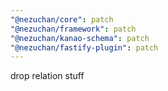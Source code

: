 ```yaml
---
"@nezuchan/core": patch
"@nezuchan/framework": patch
"@nezuchan/kanao-schema": patch
"@nezuchan/fastify-plugin": patch
---
```


drop relation stuff
